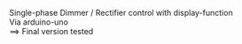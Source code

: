 Single-phase Dimmer / Rectifier control with display-function \
Via arduino-uno \
==> Final version tested 
